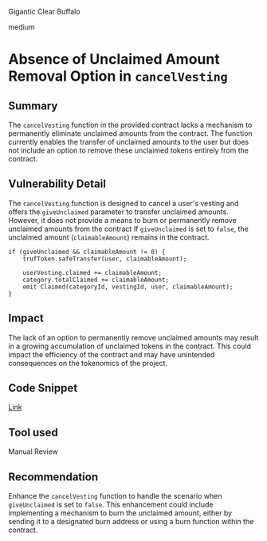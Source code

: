 Gigantic Clear Buffalo

medium

# Absence of Unclaimed Amount Removal Option in `cancelVesting`

## Summary
The `cancelVesting` function in the provided contract lacks a mechanism to permanently eliminate unclaimed amounts from the contract. The function currently enables the transfer of unclaimed amounts to the user but does not include an option to remove these unclaimed tokens entirely from the contract.


## Vulnerability Detail
The `cancelVesting` function is designed to cancel a user's vesting and offers the `giveUnclaimed` parameter to transfer unclaimed amounts. However, it does not provide a means to burn or permanently remove unclaimed amounts from the contract If `giveUnclaimed` is set to `false`, the unclaimed amount (`claimableAmount`) remains in the contract.
```solidity
if (giveUnclaimed && claimableAmount != 0) {
    trufToken.safeTransfer(user, claimableAmount);

    userVesting.claimed += claimableAmount;
    category.totalClaimed += claimableAmount;
    emit Claimed(categoryId, vestingId, user, claimableAmount);
}
```
## Impact
The lack of an option to permanently remove unclaimed amounts may result in a growing accumulation of unclaimed tokens in the contract. This could impact the efficiency of the contract and may have unintended consequences on the tokenomics of the project.
## Code Snippet
[Link](https://github.com/sherlock-audit/2023-12-truflation/blob/main/truflation-contracts/src/token/TrufVesting.sol#L348-L388)
## Tool used

Manual Review

## Recommendation
Enhance the `cancelVesting` function to handle the scenario when `giveUnclaimed` is set to `false`. This enhancement could include implementing a mechanism to burn the unclaimed amount, either by sending it to a designated burn address or using a burn function within the contract.